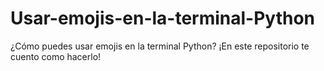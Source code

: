 # Usar-emojis-en-la-terminal-Python
¿Cómo puedes usar emojis en la terminal Python? ¡En este repositorio te cuento como hacerlo!

